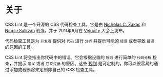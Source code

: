 # 关于

CSS Lint 是一个开源的 CSS 代码检查工具，它是由 [Nicholas C. Zakas](http://www.nczonline.net/) 和 [Nicole Sullivan](http://www.stubbornella.org/) 创造。并于 2011年6月在 [Velocity](http://velocity.oreilly.com.cn/) 大会上发布。

代码检查工具是为 `开发者` 提供对 `代码` 进行 `分析` 并提示可能的 `错误` 或者导致 `错误` 的原因的工具。

CSS Lint 将会指出你代码中的错误。它会根据设置的 `规则` 进行简单的 `代码分析` 检查，并提示 `错误` 或者 `性能过低` 的原因。这些 [规则]() 是可定制的，你可以很容易的通过添加或者删除来定制你自己的 CSS 检查工具。
